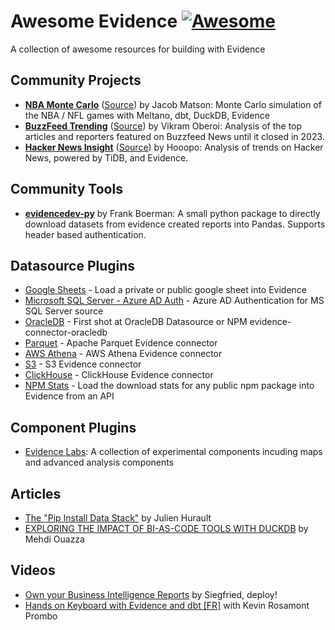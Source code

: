 # Awesome Evidence [![Awesome](https://awesome.re/badge.svg)](https://awesome.re)

A collection of awesome resources for building with Evidence

## Community Projects

- [**NBA Monte Carlo**](https://mdsinabox.com) ([Source](https://github.com/matsonj/nba-monte-carlo)) by Jacob Matson: Monte Carlo simulation of the NBA / NFL games with Meltano, dbt, DuckDB, Evidence
- [**BuzzFeed Trending**](https://buzzfeed-trending.vikramoberoi.com/) ([Source](https://github.com/voberoi/buzzfeed-news-trending)) by Vikram Oberoi: Analysis of the top articles and reporters featured on Buzzfeed News until it closed in 2023.
- [**Hacker News Insight**](https://hackernews-insight.vercel.app/) ([Source](https://github.com/hooopo/hackernews-insight)) by Hooopo: Analysis of trends on Hacker News, powered by TiDB, and Evidence.


## Community Tools
- [**evidencedev-py**](https://github.com/AmunAnalytics/evidencedev-py) by Frank Boerman: A small python package to directly download datasets from evidence created reports into Pandas. Supports header based authentication.

## Datasource Plugins

- [Google Sheets](https://github.com/evidence-dev/datasources/tree/main/gsheets) - Load a private or public google sheet into Evidence
- [Microsoft SQL Server - Azure AD Auth](https://github.com/timothyhoward/evidence-connector-mssql) - Azure AD Authentication for MS SQL Server source
- [OracleDB](https://github.com/rinie/evidence-connector-oracledb) - First shot at OracleDB Datasource or NPM evidence-connector-oracledb
- [Parquet](https://github.com/archiewood/evidence-connector-parquet) - Apache Parquet Evidence connector
- [AWS Athena](https://github.com/morganchorlton3/evidence-connector-aws-athena) - AWS Athena Evidence connector
- [S3](https://github.com/archiewood/evidence-connector-s3) - S3 Evidence connector
- [ClickHouse](https://github.com/archiewood/evidence-connector-clickhouse) - ClickHouse Evidence connector
- [NPM Stats](https://github.com/archiewood/npm-stats) - Load the download stats for any public npm package into Evidence from an API

## Component Plugins

- [Evidence Labs](https://github.com/evidence-dev/labs): A collection of experimental components incuding maps and advanced analysis components

## Articles

- [The "Pip Install Data Stack"](https://juhache.substack.com/p/pip-install-data-stack) by Julien Hurault
- [EXPLORING THE IMPACT OF BI-AS-CODE TOOLS WITH DUCKDB](https://motherduck.com/blog/the-future-of-bi-bi-as-code-duckdb-impact/) by Mehdi Ouazza 

## Videos

- [Own your Business Intelligence Reports](https://www.youtube.com/watch?v=FDEUzE8KJmo) by Siegfried, deploy!
- [Hands on Keyboard with Evidence and dbt [FR]](https://www.youtube.com/watch?v=tw_vXwSoEck) with Kevin Rosamont Prombo
